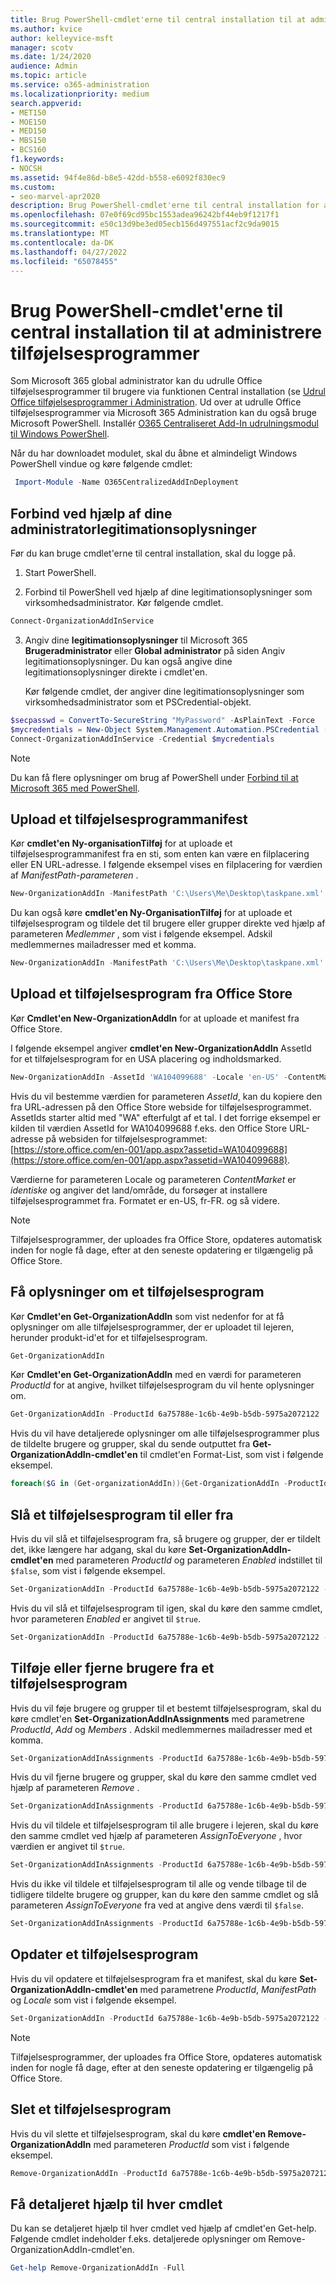 ```yaml
---
title: Brug PowerShell-cmdlet'erne til central installation til at administrere tilføjelsesprogrammer
ms.author: kvice
author: kelleyvice-msft
manager: scotv
ms.date: 1/24/2020
audience: Admin
ms.topic: article
ms.service: o365-administration
ms.localizationpriority: medium
search.appverid:
- MET150
- MOE150
- MED150
- MBS150
- BCS160
f1.keywords:
- NOCSH
ms.assetid: 94f4e86d-b8e5-42dd-b558-e6092f830ec9
ms.custom:
- seo-marvel-apr2020
description: Brug PowerShell-cmdlet'erne til central installation for at hjælpe dig med at udrulle og administrere Office tilføjelsesprogrammer til din Microsoft 365 organisation.
ms.openlocfilehash: 07e0f69cd95bc1553adea96242bf44eb9f1217f1
ms.sourcegitcommit: e50c13d9be3ed05ecb156d497551acf2c9da9015
ms.translationtype: MT
ms.contentlocale: da-DK
ms.lasthandoff: 04/27/2022
ms.locfileid: "65078455"
---
```

# <a name="use-the-centralized-deployment-powershell-cmdlets-to-manage-add-ins"></a>Brug PowerShell-cmdlet'erne til central installation til at administrere tilføjelsesprogrammer

Som Microsoft 365 global administrator kan du udrulle Office tilføjelsesprogrammer til brugere via funktionen Central installation (se [Udrul Office tilføjelsesprogrammer i Administration](../admin/manage/manage-deployment-of-add-ins.md). Ud over at udrulle Office tilføjelsesprogrammer via Microsoft 365 Administration kan du også bruge Microsoft PowerShell. Installér [O365 Centraliseret Add-In udrulningsmodul til Windows PowerShell](https://www.powershellgallery.com/packages/O365CentralizedAddInDeployment).

Når du har downloadet modulet, skal du åbne et almindeligt Windows PowerShell vindue og køre følgende cmdlet:

```powershell
 Import-Module -Name O365CentralizedAddInDeployment
```

## <a name="connect-using-your-admin-credentials"></a>Forbind ved hjælp af dine administratorlegitimationsoplysninger

Før du kan bruge cmdlet'erne til central installation, skal du logge på.

1. Start PowerShell.

2. Forbind til PowerShell ved hjælp af dine legitimationsoplysninger som virksomhedsadministrator. Kør følgende cmdlet.

  ```powershell
  Connect-OrganizationAddInService
  ```

3. Angiv dine **legitimationsoplysninger** til Microsoft 365 **Brugeradministrator** eller **Global administrator** på siden Angiv legitimationsoplysninger. Du kan også angive dine legitimationsoplysninger direkte i cmdlet'en.

    Kør følgende cmdlet, der angiver dine legitimationsoplysninger som virksomhedsadministrator som et PSCredential-objekt.

  ```powershell
  $secpasswd = ConvertTo-SecureString "MyPassword" -AsPlainText -Force
  $mycredentials = New-Object System.Management.Automation.PSCredential ("serviceaccount@contoso.com", $secpasswd)
  Connect-OrganizationAddInService -Credential $mycredentials
  ```

> [!NOTE]
> Du kan få flere oplysninger om brug af PowerShell under [Forbind til at Microsoft 365 med PowerShell](./connect-to-microsoft-365-powershell.md).

## <a name="upload-an-add-in-manifest"></a>Upload et tilføjelsesprogrammanifest

Kør **cmdlet'en Ny-organisationTilføj** for at uploade et tilføjelsesprogrammanifest fra en sti, som enten kan være en filplacering eller EN URL-adresse. I følgende eksempel vises en filplacering for værdien af  _ManifestPath-parameteren_ .

```powershell
New-OrganizationAddIn -ManifestPath 'C:\Users\Me\Desktop\taskpane.xml' -Locale 'en-US'
```

Du kan også køre **cmdlet'en Ny-OrganisationTilføj** for at uploade et tilføjelsesprogram og tildele det til brugere eller grupper direkte ved hjælp af parameteren  _Medlemmer_ , som vist i følgende eksempel. Adskil medlemmernes mailadresser med et komma.

```powershell
New-OrganizationAddIn -ManifestPath 'C:\Users\Me\Desktop\taskpane.xml' -Locale 'en-US' -Members  'KathyBonner@contoso.com', 'MaxHargrave@contoso.com'
```

## <a name="upload-an-add-in-from-the-office-store"></a>Upload et tilføjelsesprogram fra Office Store

Kør **Cmdlet'en New-OrganizationAddIn** for at uploade et manifest fra Office Store.

I følgende eksempel angiver **cmdlet'en New-OrganizationAddIn** AssetId for et tilføjelsesprogram for en USA placering og indholdsmarked.

```powershell
New-OrganizationAddIn -AssetId 'WA104099688' -Locale 'en-US' -ContentMarket 'en-US'
```

Hvis du vil bestemme værdien for parameteren _AssetId_, kan du kopiere den fra URL-adressen på den Office Store webside for tilføjelsesprogrammet. AssetIds starter altid med "WA" efterfulgt af et tal. I det forrige eksempel er kilden til værdien AssetId for WA104099688 f.eks. den Office Store URL-adresse på websiden for tilføjelsesprogrammet: [https://store.office.com/en-001/app.aspx?assetid=WA104099688](https://store.office.com/en-001/app.aspx?assetid=WA104099688).

Værdierne for parameteren Locale og parameteren _ContentMarket_ er _identiske_ og angiver det land/område, du forsøger at installere tilføjelsesprogrammet fra. Formatet er en-US, fr-FR. og så videre.

> [!NOTE]
> Tilføjelsesprogrammer, der uploades fra Office Store, opdateres automatisk inden for nogle få dage, efter at den seneste opdatering er tilgængelig på Office Store.

## <a name="get-details-of-an-add-in"></a>Få oplysninger om et tilføjelsesprogram

Kør **Cmdlet'en Get-OrganizationAddIn** som vist nedenfor for at få oplysninger om alle tilføjelsesprogrammer, der er uploadet til lejeren, herunder produkt-id'et for et tilføjelsesprogram.

```powershell
Get-OrganizationAddIn
```

Kør **Cmdlet'en Get-OrganizationAddIn** med en værdi for parameteren  _ProductId_ for at angive, hvilket tilføjelsesprogram du vil hente oplysninger om.

```powershell
Get-OrganizationAddIn -ProductId 6a75788e-1c6b-4e9b-b5db-5975a2072122
```

Hvis du vil have detaljerede oplysninger om alle tilføjelsesprogrammer plus de tildelte brugere og grupper, skal du sende outputtet fra **Get-OrganizationAddIn-cmdlet'en** til cmdlet'en Format-List, som vist i følgende eksempel.

```powershell
foreach($G in (Get-organizationAddIn)){Get-OrganizationAddIn -ProductId $G.ProductId | Format-List}
```

## <a name="turn-on-or-turn-off-an-add-in"></a>Slå et tilføjelsesprogram til eller fra

Hvis du vil slå et tilføjelsesprogram fra, så brugere og grupper, der er tildelt det, ikke længere har adgang, skal du køre **Set-OrganizationAddIn-cmdlet'en** med parameteren  _ProductId_ og parameteren  _Enabled_ indstillet til  `$false`, som vist i følgende eksempel.

```powershell
Set-OrganizationAddIn -ProductId 6a75788e-1c6b-4e9b-b5db-5975a2072122 -Enabled $false
```

Hvis du vil slå et tilføjelsesprogram til igen, skal du køre den samme cmdlet, hvor parameteren  _Enabled_ er angivet til  `$true`.

```powershell
Set-OrganizationAddIn -ProductId 6a75788e-1c6b-4e9b-b5db-5975a2072122 -Enabled $true
```

## <a name="add-or-remove-users-from-an-add-in"></a>Tilføje eller fjerne brugere fra et tilføjelsesprogram

Hvis du vil føje brugere og grupper til et bestemt tilføjelsesprogram, skal du køre cmdlet'en **Set-OrganizationAddInAssignments** med parametrene  _ProductId_,  _Add_ og  _Members_ . Adskil medlemmernes mailadresser med et komma.

```powershell
Set-OrganizationAddInAssignments -ProductId 6a75788e-1c6b-4e9b-b5db-5975a2072122 -Add -Members 'KathyBonner@contoso.com','sales@contoso.com'
```

Hvis du vil fjerne brugere og grupper, skal du køre den samme cmdlet ved hjælp af parameteren  _Remove_ .

```powershell
Set-OrganizationAddInAssignments -ProductId 6a75788e-1c6b-4e9b-b5db-5975a2072122 -Remove -Members 'KathyBonner@contoso.com','sales@contoso.com'
```

Hvis du vil tildele et tilføjelsesprogram til alle brugere i lejeren, skal du køre den samme cmdlet ved hjælp af parameteren  _AssignToEveryone_ , hvor værdien er angivet til  `$true`.

```powershell
Set-OrganizationAddInAssignments -ProductId 6a75788e-1c6b-4e9b-b5db-5975a2072122 -AssignToEveryone $true
```

Hvis du ikke vil tildele et tilføjelsesprogram til alle og vende tilbage til de tidligere tildelte brugere og grupper, kan du køre den samme cmdlet og slå parameteren  _AssignToEveryone_ fra ved at angive dens værdi til  `$false`.

```powershell
Set-OrganizationAddInAssignments -ProductId 6a75788e-1c6b-4e9b-b5db-5975a2072122 -AssignToEveryone $false
```

## <a name="update-an-add-in"></a>Opdater et tilføjelsesprogram

Hvis du vil opdatere et tilføjelsesprogram fra et manifest, skal du køre **Set-OrganizationAddIn-cmdlet'en** med parametrene  _ProductId_,  _ManifestPath_ og  _Locale_ som vist i følgende eksempel.

```powershell
Set-OrganizationAddIn -ProductId 6a75788e-1c6b-4e9b-b5db-5975a2072122 -ManifestPath 'C:\Users\Me\Desktop\taskpane.xml' -Locale 'en-US'
```

> [!NOTE]
> Tilføjelsesprogrammer, der uploades fra Office Store, opdateres automatisk inden for nogle få dage, efter at den seneste opdatering er tilgængelig på Office Store.

## <a name="delete-an-add-in"></a>Slet et tilføjelsesprogram

Hvis du vil slette et tilføjelsesprogram, skal du køre **cmdlet'en Remove-OrganizationAddIn** med parameteren  _ProductId_ som vist i følgende eksempel.

```powershell
Remove-OrganizationAddIn -ProductId 6a75788e-1c6b-4e9b-b5db-5975a2072122
```

<!--
## Customize Microsoft Store add-ins for your organization

You must customize the add-in before you deploy it to your organization. Add-ins older than version 1.1 are not supported by this feature.

We recommend that you deploy a customized add-in  to yourself first to make sure it works as expected before you deploy it to your entire organization.

Note also the following restrictions:
- All URLs must be absolute (include http or https) and valid.
- *DisplayName* must not exceed 125 characters
- *DisplayName*, *Resources* and *AppDomains* must not include the following characters:

    - \<
    -  \>
    -  ;
    -  =

If you want to customize an add-in that has been deployed, you have to uninstall it in the admin center, and see [remove an add-in from local cache](#remove-an-add-in-from-local-cache) for steps to remove it from each computer it has been deployed to.

To customize an add-in, run the **Set -OrganizationAddInOverrides** cmdlet with the *ProductId* as a parameter, followed by the tag you want to overwrite and the new value. To find out how to get the *ProductId* see [get details of an add-in](#get-details-of-an-add-in) in this article. For example:

```powershell
 Set-OrganizationAddInOverrides -ProductId 5b31b349-2c41-4f94-b720-6ee40349d391 -IconUrl "https://site.com/img.jpg"
```
To customize multiple tags for an add-in, add those tags to the commandline:

```powershell
Set-OrganizationAddInOverrides -ProductId 5b31b349-2c41-4f94-b720-6ee40349d391 -Hosts h1, 2 -DisplayName "New DocuSign W" -IconUrl "https://site.com/img.jpg"
```

> [!IMPORTANT]
> You must apply multiple customized tags to one add-in as one command. If you customize tags one by one, only the last customization will be applied. Additionally, if you customize a tag by mistake, you must remove all customizations and start over.

### Tags you can customize

| Tag                  | Description          |
| :------------------- | :------------------- |
| \<IconURL>   </br>| The URL of the image used as the add-in's icon (in admin center). |
| \<DisplayName>| The title of the add-in  (in admin center).|
| \<Hosts>| List of apps that will support the add-in.|
| \<SourceLocation> | The source URL that the add-in will connect to.|
| \<AppDomains> | A list of domains that the add-in can connect with. |
| \<SupportURL>| The URL users can use to access help and support. |
| \<Resources>  | This tag contains a number of elements including titles, tooltips, and icons of different sizes.|
|
### Customize Resources tag

Any element in the <Resources> tag of the manifest can be customized dynamically. You first need to check the manifest to find the element id to which you want to assign a new value. The <Resources> tag looks like this:

```
<Resources>
    <bt:Images>
          <bt:Image id="img16icon" DefaultValue="https://site.com/img.jpg"
    </bt:Images>
</Resources>
```
In this case, the element id for the image is "img16icon" and the value associated with it is "http:<i></i>//site.<i></i>com/img.jpg."

Once you have identified the elements you want to customize, use the following command in Powershell to assign new values to the elements:

```powershell
Set-OrganizationAddInOverrides -Resources @{"ElementID" = "New Value"; "NextElementID" = "Next New Value"}
```

You can customize as many elements with the command as you need to.

### Remove customization from an add-in

The only option currently available for deleting customizations is to delete all of them at once:

```powershell
Remove-OrganizationAddInOverrides -ProductId 5b31b349-2c41-4f94-b720-6ee40349d391
```

### View add-in customizations

To view a list of applied customizations, run the **Get-OrganizationAddInOverrides** cmdlet. If **Get-OrganizationAddInOverrides** is run without a *ProductId* then a list of all add-ins with applied overrides are returned.

```powershell
Get-OrganizationAddInOverrides
```
If ProductId is specified, then a list of overrides applied to that add-in is returned.

```powershell
Get-OrganizationAddInOverrides -ProductId 5b31b349-2c41-4f94-b720-6ee40349d391
```

### Remove an add-in from local cache

If an add-in has been deployed, it has to be removed from the cache in each computer before it can be customized. To remove an add-in from cache:

1. Navigate to the "Users" folder in C:\
1. Go to your user folder
1. Navigate to AppData\Local\Microsoft\Office and select the folder associated with your version of Office
1. In the *Wef* folder delete the *Manifests* folder.

-->

## <a name="get-detailed-help-for-each-cmdlet"></a>Få detaljeret hjælp til hver cmdlet

Du kan se detaljeret hjælp til hver cmdlet ved hjælp af cmdlet'en Get-help. Følgende cmdlet indeholder f.eks. detaljerede oplysninger om Remove-OrganizationAddIn-cmdlet'en.

```powershell
Get-help Remove-OrganizationAddIn -Full
```
